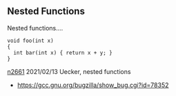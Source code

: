 
## Nested Functions

  Nested functions....

  ```
  void foo(int x)
  {
    int bar(int x) { return x + y; }
  }
  ```
  
[n2661](http://www.open-std.org/jtc1/sc22/wg14/www/docs/n2661.pdf) 2021/02/13 Uecker, nested functions

* https://gcc.gnu.org/bugzilla/show_bug.cgi?id=78352

